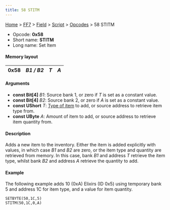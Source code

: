 ```yaml
---
title: 58 STITM
---
```


[Home](Main%20Page.md) > [FF7](FF7.md) > [Field](FF7/Field.md) > [Script](FF7/Field/Script.md) > [Opcodes](FF7/Field/Script/Opcodes.md) > 58 STITM

-   Opcode: **0x58**
-   Short name: **STITM**
-   Long name: Set Item

#### Memory layout

| 0x58 | *B1 / B2* | *T* | *A* |
|------|-----------|-----|-----|

#### Arguments

-   **const Bit\[4\]** *B1*: Source bank 1, or zero if *T* is set as a
    constant value.
-   **const Bit\[4\]** *B2*: Source bank 2, or zero if *A* is set as a
    constant value.
-   **const UShort** *T*: [Type of item][] to add, or source address to
    retrieve item type from.
-   **const UByte** *A*: Amount of item to add, or source address to
    retrieve item quantity from.

#### Description

Adds a new item to the inventory. Either the item is added explicitly
with values, in which case *B1* and *B2* are zero, or the item type and
quantity are retrieved from memory. In this case, bank *B1* and address
*T* retrieve the item type, whilst bank *B2* and address *A* retrieve
the quantity to add.

#### Example

The following example adds 10 (0xA) Elixirs (ID 0x5) using temporary
bank 5 and address 1C for item type, and a value for item quantity.

`SETBYTE(50,1C,5)`  
`STITM(50,1C,0,A)`

  [Type of item]: ../Item%20ID.md "wikilink"
